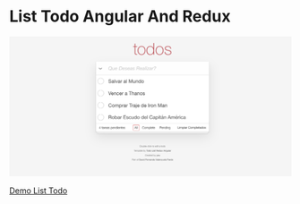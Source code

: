 # List Todo Angular And Redux

![alt text](https://raw.githubusercontent.com/valenzuela21/todo-redux-app-angular/main/screen-list-angular-redux.png "list-redux-angular")

[Demo List Todo](https://valenzuela21.github.io/todo-redux-app-angular/)


